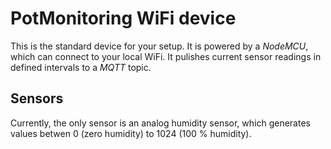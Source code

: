 # PotMonitoring WiFi device

This is the standard device for your setup. It is powered by a _NodeMCU_, which can connect to your local WiFi. It pulishes current sensor readings in defined intervals to a _MQTT_ topic.

## Sensors

Currently, the only sensor is an analog humidity sensor, which generates values betwen 0 (zero humidity) to 1024 (100 % humidity).